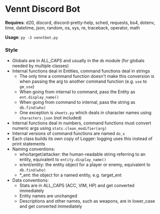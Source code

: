 # Vennt Discord Bot

**Requires**: d20, discord, discord-pretty-help, sched, requests, bs4, dotenv, time, datetime, json, random, os, sys, re, traceback, operator, math


**Usage**: `py -3 venntbot.py`


### Style

- Globals are in ALL_CAPS and usually in the `db` module (for globals needed by multiple classes)
- Internal functions deal in Entities, command functions deal in strings
  - The only time a command function doesn't make this conversion is when passing the arg to another command function (e.g. `use` to `gm_use`)
  - When going from internal to command, pass the Entity as `ent.display_name()`
  - When going from command to internal, pass the string as `db.find(who)`
  - One exception is `sheets.py` which deals in character names using `characters.json` (not included)
- Internal functions deal in numbers, command functions must convert numeric args using `stats.clean_modifier(arg)`
- Internal versions of command functions are named `do_x`
- Each class builds its own copy of Logger: logging uses this instead of print statements
- Naming conventions:
  - who/target/attacker: the human-readable string referring to an entity, equivalent to `entity.display_name()`
  - e/ent/entity: the entity object for a player or enemy, equivalent to `db.find(who)`
  - *_ent: the object for a named entity, e.g. target_ent
- Data conventions:
  - Stats are in ALL_CAPS (ACC, VIM, HP) and get converted immediately
  - Entity names are unchanged
  - Descriptions and other names, such as weapons, are in lower_case and get converted immediately
